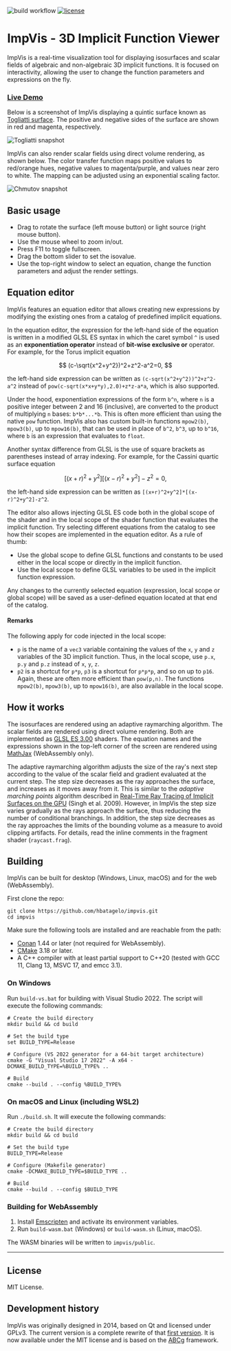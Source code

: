![build workflow](https://github.com/hbatagelo/impvis/actions/workflows/build.yml/badge.svg)
[![license](https://img.shields.io/github/license/hbatagelo/impvis)](https://github.com/hbatagelo/impvis/blob/main/LICENSE)

ImpVis - 3D Implicit Function Viewer
======

ImpVis is a real-time visualization tool for displaying isosurfaces and scalar fields of algebraic and non-algebraic 3D implicit functions. It is focused on interactivity, allowing the user to change the function parameters and expressions on the fly.

### [Live Demo](https://hbatagelo.github.io/impvis/public/)

Below is a screenshot of ImpVis displaying a quintic surface known as [Togliatti surface](https://en.wikipedia.org/wiki/Togliatti_surface). The positive and negative sides of the surface are shown in red and magenta, respectively.

![Togliatti snapshot](./art/snapshot_togliatti.jpg "Togliatti quintic surface") 
 
ImpVis can also render scalar fields using direct volume rendering, as shown below. The color transfer function maps positive values to red/orange hues, negative values to magenta/purple, and values near zero to white. The mapping can be adjusted using an exponential scaling factor.

![Chmutov snapshot](./art/snapshot_chmutov.jpg "Chmutov Cubic volume rendering") 

## Basic usage
* Drag to rotate the surface (left mouse button) or light source (right mouse button).
* Use the mouse wheel to zoom in/out.
* Press F11 to toggle fullscreen.
* Drag the bottom slider to set the isovalue.
* Use the top-right window to select an equation, change the function parameters and adjust the render settings.

## Equation editor
ImpVis features an equation editor that allows creating new expressions by modifying the existing ones from a catalog of predefined implicit equations.

In the equation editor, the expression for the left-hand side of the equation is written in a modified GLSL ES syntax in which the caret symbol `^` is used as an **exponentiation operator** instead of **bit-wise exclusive or** operator. For example, for the Torus implicit equation

$$
(c-\sqrt{x^2+y^2})^2+z^2-a^2=0,
$$

the left-hand side expression can be written as `(c-sqrt(x^2+y^2))^2+z^2-a^2` instead of `pow(c-sqrt(x*x+y*y),2.0)+z*z-a*a`, which is also supported.

Under the hood, exponentiation expressions of the form `b^n`, where `n` is a positive integer between 2 and 16 (inclusive), are converted to the product of multiplying `n` bases: `b*b*...*b`. This is often more efficient than using the native `pow` function. ImpVis also has custom built-in functions `mpow2(b)`, `mpow3(b)`, up to `mpow16(b)`, that can be used in place of `b^2`, `b^3`, up to `b^16`, where `b` is an expression that evaluates to `float`.

Another syntax difference from GLSL is the use of square brackets as parentheses instead of array indexing. For example, for the Cassini quartic surface equation

$$
\left[(x+r)^2+y^2\right]\left[(x-r)^2+y^2\right]-z^2=0,
$$

the left-hand side expression can be written as `[(x+r)^2+y^2]*[(x-r)^2+y^2]-z^2`.

The editor also allows injecting GLSL ES code both in the global scope of the shader and in the local scope of the shader function that evaluates the implicit function. Try selecting different equations from the catalog to see how their scopes are implemented in the equation editor. As a rule of thumb:
* Use the global scope to define GLSL functions and constants to be used either in the local scope or directly in the implicit function.
* Use the local scope to define GLSL variables to be used in the implicit function expression.

Any changes to the currently selected equation (expression, local scope or global scope) will be saved as a user-defined equation located at that end of the catalog.

#### Remarks
The following apply for code injected in the local scope:
* `p` is the name of a `vec3` variable containing the values of the `x`, `y` and `z` variables of the 3D implicit function. Thus, in the local scope, use `p.x`, `p.y` and `p.z` instead of `x`, `y`, `z`.  
* `p2` is a shortcut for `p*p`, `p3` is a shortcut for `p*p*p`, and so on up to `p16`. Again, these are often more efficient than `pow(p,n)`. The functions `mpow2(b)`, `mpow3(b)`, up to `mpow16(b)`, are also available in the local scope.


## How it works
The isosurfaces are rendered using an adaptive raymarching algorithm. The scalar fields are rendered using direct volume rendering. Both are implemented as [GLSL ES 3.00]((https://www.khronos.org/registry/OpenGL/specs/es/3.0/GLSL_ES_Specification_3.00.pdf)) shaders. The equation names and the expressions shown in the top-left corner of the screen are rendered using [MathJax](https://www.mathjax.org/) (WebAssembly only).

The adaptive raymarching algorithm adjusts the size of the ray's next step according to the value of the scalar field and gradient evaluated at the current step. The step size decreases as the ray approaches the surface, and increases as it moves away from it. This is similar to the _adaptive marching points_ algorithm described in [Real-Time Ray Tracing of Implicit Surfaces on the GPU](https://ieeexplore.ieee.org/document/4815235) (Singh et al. 2009). However, in ImpVis the step size varies gradually as the rays approach the surface, thus reducing the number of conditional branchings. In addition, the step size decreases as the ray approaches the limits of the bounding volume as a measure to avoid clipping artifacts. For details, read the inline comments in the fragment shader (`raycast.frag`).

## Building
ImpVis can be built for desktop (Windows, Linux, macOS) and for the web (WebAssembly).

First clone the repo:
```
git clone https://github.com/hbatagelo/impvis.git
cd impvis
```

Make sure the following tools are installed and are reachable from the path:
* [Conan](https://conan.io/) 1.44 or later (not required for WebAssembly).
* [CMake](https://cmake.org/) 3.18 or later.
* A C++ compiler with at least partial support to C++20 (tested with GCC 11, Clang 13, MSVC 17, and emcc 3.1).

### On Windows

Run `build-vs.bat` for building with Visual Studio 2022. The script will execute the following commands:

```
# Create the build directory
mkdir build && cd build

# Set the build type
set BUILD_TYPE=Release

# Configure (VS 2022 generator for a 64-bit target architecture)
cmake -G "Visual Studio 17 2022" -A x64 -DCMAKE_BUILD_TYPE=%BUILD_TYPE% ..

# Build
cmake --build . --config %BUILD_TYPE%
```

### On macOS and Linux (including WSL2)

Run `./build.sh`. It will execute the following commands:
```
# Create the build directory
mkdir build && cd build

# Set the build type
BUILD_TYPE=Release

# Configure (Makefile generator)
cmake -DCMAKE_BUILD_TYPE=$BUILD_TYPE ..

# Build
cmake --build . --config $BUILD_TYPE
```

### Building for WebAssembly

1. Install [Emscripten](https://emscripten.org/) and activate its environment variables.
2. Run `build-wasm.bat` (Windows) or `build-wasm.sh` (Linux, macOS).

The WASM binaries will be written to `impvis/public`.

----
## License
MIT License.

## Development history
ImpVis was originally designed in 2014, based on Qt and licensed under GPLv3. The current version is a complete rewrite of that [first version](http://professor.ufabc.edu.br/~harlen.batagelo/impvis/). It is now available under the MIT license and is based on the [ABCg](https://github.com/hbatagelo/abcg)  framework.